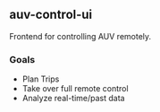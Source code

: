 ## auv-control-ui

Frontend for controlling AUV remotely.

### Goals
- Plan Trips
- Take over full remote control
- Analyze real-time/past data

